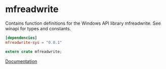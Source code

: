 # mfreadwrite #
Contains function definitions for the Windows API library mfreadwrite. See winapi for types and constants.

```toml
[dependencies]
mfreadwrite-sys = "0.0.1"
```

```rust
extern crate mfreadwrite;
```

[Documentation](https://retep998.github.io/doc/mfreadwrite/)
